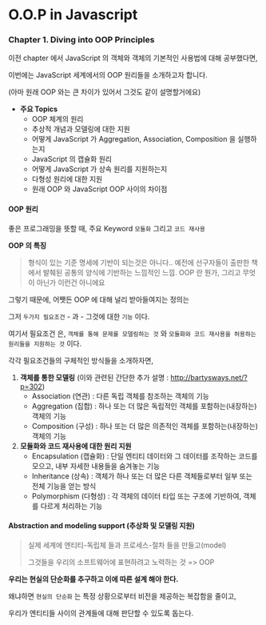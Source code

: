 # O.O.P in Javascript

### Chapter 1. Diving into OOP Principles

이전 chapter 에서 JavaScript 의 객체와 객체의 기본적인 사용법에 대해 공부했다면,

이번에는 JavaScript 세계에서의 OOP 원리들을 소개하고자 합니다.

(아마 원래 OOP 와는 큰 차이가 있어서 그것도 같이 설명할거에요)

- **주요 Topics**
  - OOP 체계의 원리
  - 추상적 개념과 모델링에 대한 지원
  - 어떻게 JavaScript 가 Aggregation, Association, Composition 을 실행하는지
  - JavaScript 의 캡슐화 원리
  - 어떻게 JavaScript 가 상속 원리를 지원하는지
  - 다형성 원리에 대한 지원
  - 원래 OOP 와 JavaScript OOP 사이의 차이점



#### OOP 원리

좋은 프로그래밍을 뜻할 때, 주요 Keyword ``모듈화`` 그리고 ``코드 재사용``

**OOP 의 특징**

> 형식이 있는 기준 명세에 기반이 되는것은 아니다.. 예전에 선구자들이 출판한 책에서 발췌된 공통의 양식에 기반하는 느낌적인 느낌. OOP 란 뭔가, 그리고 무엇이 아닌가 이런건 아니에요

그렇기 때문에, 어쨋든 OOP 에 대해 널리 받아들여지는 정의는 

그저 ``두가지 필요조건`` - 과 - 그것에 대한 ``기능`` 이다.

여기서 필요조건 은, ``객체를 통해 문제를 모델링하는 것`` 와 ``모듈화와 코드 재사용을 허용하는 원리들을 지원하는 것``  이다.

각각 필요조건들의 구체적인 방식들을 소개하자면, 

1. **객체를 통한 모델링** (이와 관련된 간단한 추가 설명 : http://bartysways.net/?p=302)
   - Association (연관) : 다른 독립 객체를 참조하는 객체의 기능
   - Aggregation (집합) : 하나 또는 더 많은 독립적인 객체를 포함하는(내장하는) 객체의 기능
   - Composition (구성) : 하나 또는 더 많은 의존적인 객체를 포함하는(내장하는) 객체의 기능
2. **모듈화와 코드 재사용에 대한 원리 지원**
   - Encapsulation (캡슐화) : 단일 엔티티 데이터와 그 데이터를 조작하는 코드를 모으고, 내부 자세한 내용들을 숨겨놓는 기능
   - Inheritance (상속) : 객체가 하나 또는 더 많은 다른 객체들로부터 일부 또는 전체 기능을 얻는 방식
   - Polymorphism (다형성) : 각 객체의 데이터 타입 또는 구조에 기반하여, 객체를 다르게 처리하는 기능 



#### Abstraction and modeling support (추상화 및 모델링 지원)

> 실제 세계에 엔티티-독립체 들과 프로세스-절차 들을 만들고(model) 
>
> 그것들을 우리의 소프트웨어에 표현하려고 노력하는 것  =>  OOP

 **우리는 현실의 단순화를 추구하고 이에 따른 설계 해야 한다.**

왜냐하면 ``현실의 단순화`` 는 특정 상황으로부터 비전을 제공하는 복잡함을 줄이고, 

우리가 엔티티들 사이의 관계들에 대해 판단할 수 있도록 돕는다.